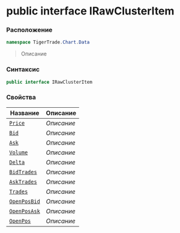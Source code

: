 
# public interface IRawClusterItem
### Расположение
```csharp
namespace TigerTrade.Chart.Data
```



> Описание

### Синтаксис
```csharp
public interface IRawClusterItem
```


### Свойства
| Название | Описание |
| --- | --- |
| [`Price`](./IRawClusterItem.cs/Свойства/Price.md) | *Описание* |
| [`Bid`](./IRawClusterItem.cs/Свойства/Bid.md) | *Описание* |
| [`Ask`](./IRawClusterItem.cs/Свойства/Ask.md) | *Описание* |
| [`Volume`](./IRawClusterItem.cs/Свойства/Volume.md) | *Описание* |
| [`Delta`](./IRawClusterItem.cs/Свойства/Delta.md) | *Описание* |
| [`BidTrades`](./IRawClusterItem.cs/Свойства/BidTrades.md) | *Описание* |
| [`AskTrades`](./IRawClusterItem.cs/Свойства/AskTrades.md) | *Описание* |
| [`Trades`](./IRawClusterItem.cs/Свойства/Trades.md) | *Описание* |
| [`OpenPosBid`](./IRawClusterItem.cs/Свойства/OpenPosBid.md) | *Описание* |
| [`OpenPosAsk`](./IRawClusterItem.cs/Свойства/OpenPosAsk.md) | *Описание* |
| [`OpenPos`](./IRawClusterItem.cs/Свойства/OpenPos.md) | *Описание* |



